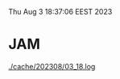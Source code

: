 Thu Aug  3 18:37:06 EEST 2023
# JAM
<a href='./cache/202308/03_18.log'>./cache/202308/03_18.log</a>
